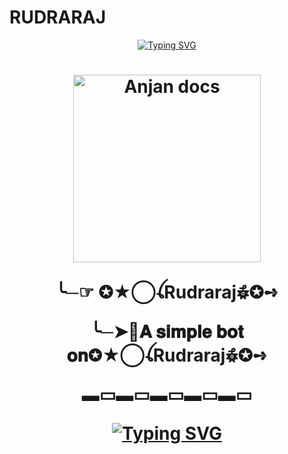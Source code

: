 # RUDRARAJ 
<div align="center">
<a href="https://git.io/typing-svg"><img src="https://readme-typing-svg.demolab.com?font=Ribeye&size=50&pause=1000&color=F710B1&center=true&width=910&height=100&lines=I'M+𓆩MR.RUDRARAJ𓆪;Multi+Device+Whatsapp+Bot;Coded+By+R-U-D-R-A" alt="Typing SVG" /></a>
<h1 align="center">
  
<p align="center"> 

<p align="center">
  <a href="https://wa.me/919883457657?text=𝑯𝒆𝒍𝒍𝒐  𝑩𝒓𝒐...𝑰 𝑨𝒎 𝒀𝒐𝒖𝒓 𝑩𝒊𝒈 𝑭𝒂𝒏 ❤️✨">
    <img alt="Anjan docs" height="300" src="https://telegra.ph/file/f821845f00264f88952cb.jpg">
  </a>
</p>
               
  ╰─☞︎︎︎ ✪★⃝ꪶ‎Rudraraj𖥘✪➺
  
 
  ╰─➤📡𝐀 𝐬𝐢𝐦𝐩𝐥𝐞 𝐛𝐨𝐭 𝐨𝐧✪★⃝ꪶ‎Rudraraj𖥘✪➺
 

 ▬▭▬▭▬▭▬▭▬▭


<div align="center">
<a href="https://git.io/typing-svg"><img src="https://readme-typing-svg.demolab.com?font=Ribeye&size=50&pause=1000&color=F710B1&center=true&width=910&height=100&lines=I'M+Mr.Rudraraj;BOT+WAS+COMMING+SOON" alt="Typing SVG" /></a>
<h1 align="center">

